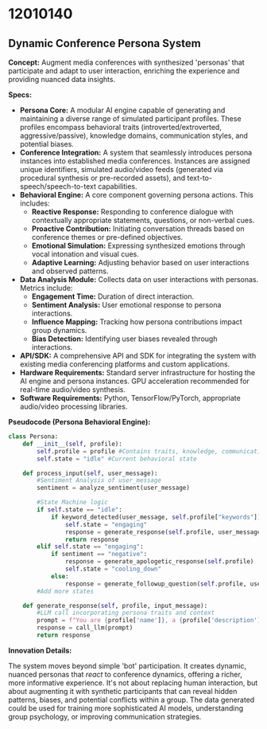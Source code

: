 # 12010140

## Dynamic Conference Persona System

**Concept:** Augment media conferences with synthesized 'personas' that participate and adapt to user interaction, enriching the experience and providing nuanced data insights.

**Specs:**

*   **Persona Core:** A modular AI engine capable of generating and maintaining a diverse range of simulated participant profiles. These profiles encompass behavioral traits (introverted/extroverted, aggressive/passive), knowledge domains, communication styles, and potential biases.
*   **Conference Integration:** A system that seamlessly introduces persona instances into established media conferences. Instances are assigned unique identifiers, simulated audio/video feeds (generated via procedural synthesis or pre-recorded assets), and text-to-speech/speech-to-text capabilities.
*   **Behavioral Engine:**  A core component governing persona actions. This includes:
    *   **Reactive Response:** Responding to conference dialogue with contextually appropriate statements, questions, or non-verbal cues.
    *   **Proactive Contribution:** Initiating conversation threads based on conference themes or pre-defined objectives.
    *   **Emotional Simulation:**  Expressing synthesized emotions through vocal intonation and visual cues.
    *   **Adaptive Learning:** Adjusting behavior based on user interactions and observed patterns.
*   **Data Analysis Module:** Collects data on user interactions with personas. Metrics include:
    *   **Engagement Time:** Duration of direct interaction.
    *   **Sentiment Analysis:** User emotional response to persona interactions.
    *   **Influence Mapping:** Tracking how persona contributions impact group dynamics.
    *   **Bias Detection:** Identifying user biases revealed through interactions.
*   **API/SDK:**  A comprehensive API and SDK for integrating the system with existing media conferencing platforms and custom applications.
*   **Hardware Requirements:** Standard server infrastructure for hosting the AI engine and persona instances. GPU acceleration recommended for real-time audio/video synthesis.
*   **Software Requirements:** Python, TensorFlow/PyTorch, appropriate audio/video processing libraries.

**Pseudocode (Persona Behavioral Engine):**

```python
class Persona:
    def __init__(self, profile):
        self.profile = profile #Contains traits, knowledge, communication style
        self.state = "idle" #Current behavioral state

    def process_input(self, user_message):
        #Sentiment Analysis of user_message
        sentiment = analyze_sentiment(user_message)

        #State Machine logic
        if self.state == "idle":
            if keyword_detected(user_message, self.profile["keywords"]):
                self.state = "engaging"
                response = generate_response(self.profile, user_message)
                return response
        elif self.state == "engaging":
            if sentiment == "negative":
                response = generate_apologetic_response(self.profile)
                self.state = "cooling_down"
            else:
                response = generate_followup_question(self.profile, user_message)
        #Add more states

    def generate_response(self, profile, input_message):
        #LLM call incorporating persona traits and context
        prompt = f"You are {profile['name']}, a {profile['description']}. Your goal is to {profile['goal']}. Respond to the following message: {input_message}"
        response = call_llm(prompt)
        return response

```

**Innovation Details:**

The system moves beyond simple 'bot' participation. It creates dynamic, nuanced personas that *react* to conference dynamics, offering a richer, more informative experience. It's not about replacing human interaction, but about augmenting it with synthetic participants that can reveal hidden patterns, biases, and potential conflicts within a group.  The data generated could be used for training more sophisticated AI models, understanding group psychology, or improving communication strategies.